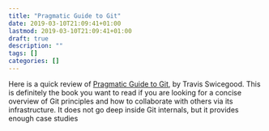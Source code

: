 ```yaml
---
title: "Pragmatic Guide to Git"
date: 2019-03-10T21:09:41+01:00
lastmod: 2019-03-10T21:09:41+01:00
draft: true
description: ""
tags: []
categories: []
---
```

Here is a quick review of [Pragmatic Guide to Git](https://pragprog.com/book/pg_git/pragmatic-guide-to-git), by Travis Swicegood. This is definitely the book you want to read if you are looking for a concise overview of Git principles and how to collaborate with others via its infrastructure. It does not go deep inside Git internals, but it provides enough case studies

<!--more-->

